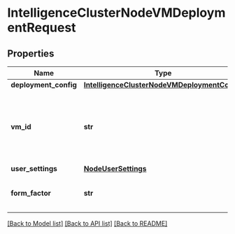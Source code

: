 # IntelligenceClusterNodeVMDeploymentRequest

## Properties
Name | Type | Description | Notes
------------ | ------------- | ------------- | -------------
**deployment_config** | [**IntelligenceClusterNodeVMDeploymentConfig**](IntelligenceClusterNodeVMDeploymentConfig.md) |  | 
**vm_id** | **str** | ID of the VM maintained internally. Note: This is automatically generated and cannot be modified.  | [optional] 
**user_settings** | [**NodeUserSettings**](NodeUserSettings.md) |  | [optional] 
**form_factor** | **str** | Specifies the desired \&quot;size\&quot; of the VM  | [optional] [default to 'SMALL']

[[Back to Model list]](../README.md#documentation-for-models) [[Back to API list]](../README.md#documentation-for-api-endpoints) [[Back to README]](../README.md)

